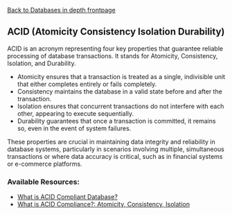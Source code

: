 [Back to Databases in depth frontpage](11-databases-in-depth.md)

## ACID (Atomicity Consistency Isolation Durability)

ACID is an acronym representing four key properties that guarantee reliable processing of database transactions. It stands for Atomicity, Consistency, Isolation, and Durability.

- Atomicity ensures that a transaction is treated as a single, indivisible unit that either completes entirely or fails completely.
- Consistency maintains the database in a valid state before and after the transaction.
- Isolation ensures that concurrent transactions do not interfere with each other, appearing to execute sequentially.
- Durability guarantees that once a transaction is committed, it remains so, even in the event of system failures.

These properties are crucial in maintaining data integrity and reliability in database systems, particularly in scenarios involving multiple, simultaneous transactions or where data accuracy is critical, such as in financial systems or e-commerce platforms.

### Available Resources:

- [What is ACID Compliant Database?](https://retool.com/blog/whats-an-acid-compliant-database/)
- [What is ACID Compliance?: Atomicity, Consistency, Isolation](https://fauna.com/blog/what-is-acid-compliance-atomicity-consistency-isolation)